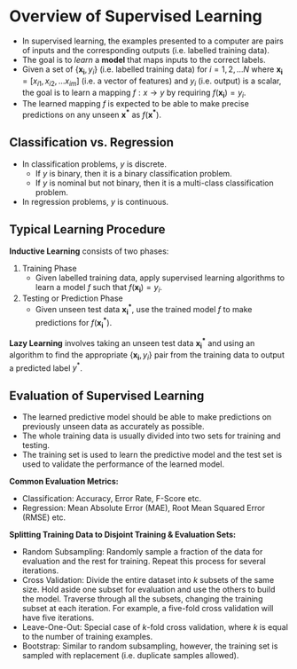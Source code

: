 # Overview of Supervised Learning

- In supervised learning, the examples presented to a computer are pairs of inputs and the corresponding outputs (i.e. labelled training data).
- The goal is to *learn* a **model** that maps inputs to the correct labels.
- Given a set of $\{\boldsymbol{x_i}, y_i\}$ (i.e. labelled training data) for $i = 1, 2, \hdots N$ where $\boldsymbol{x_i} = [x_{i1}, x_{i2}, \hdots x_{im}]$ (i.e. a vector of features) and $y_i$ (i.e. output) is a scalar, the goal is to learn a mapping $f:x \rightarrow y$ by requiring $f(\boldsymbol{x_i}) = y_i$.
- The learned mapping $f$ is expected to be able to make precise predictions on any unseen $\boldsymbol{x^*}$ as $f(\boldsymbol{x^*})$.

## Classification vs. Regression

- In classification problems, $y$ is discrete.
    - If $y$ is binary, then it is a binary classification problem.
    - If $y$ is nominal but not binary, then it is a multi-class classification problem.
- In regression problems, $y$ is continuous.

## Typical Learning Procedure

**Inductive Learning** consists of two phases:

1. Training Phase
    - Given labelled training data, apply supervised learning algorithms to learn a model $f$ such that $f(\boldsymbol{x_i}) = y_i$.
2. Testing or Prediction Phase
    - Given unseen test data $\boldsymbol{x_i^*}$, use the trained model $f$ to make predictions for $f(\boldsymbol{x_i^*})$.


**Lazy Learning** involves taking an unseen test data $\boldsymbol{x_i^*}$ and using an algorithm to find the appropriate $\{\boldsymbol{x_i}, y_i\}$ pair from the training data to output a predicted label $y^*$.

## Evaluation of Supervised Learning

- The learned predictive model should be able to make predictions on previously unseen data as accurately as possible.
- The whole training data is usually divided into two sets for training and testing.
- The training set is used to learn the predictive model and the test set is used to validate the performance of the learned model.

**Common Evaluation Metrics:**

- Classification: Accuracy, Error Rate, F-Score etc.
- Regression: Mean Absolute Error (MAE), Root Mean Squared Error (RMSE) etc.

**Splitting Training Data to Disjoint Training & Evaluation Sets:**

- Random Subsampling: Randomly sample a fraction of the data for evaluation and the rest for training. Repeat this process for several iterations.
- Cross Validation: Divide the entire dataset into $k$ subsets of the same size. Hold aside one subset for evaluation and use the others to build the model. Traverse through all the subsets, changing the training subset at each iteration. For example, a five-fold cross validation will have five iterations.
- Leave-One-Out: Special case of $k$-fold cross validation, where $k$ is equal to the number of training examples.
- Bootstrap: Similar to random subsampling, however, the training set is sampled with replacement (i.e. duplicate samples allowed).
